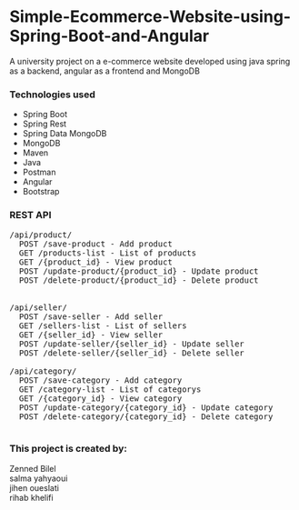 # Simple-Ecommerce-Website-using-Spring-Boot-and-Angular


A university project on a e-commerce website developed using java spring as a backend, angular as a frontend and MongoDB

### Technologies used
- Spring Boot 
- Spring Rest
- Spring Data MongoDB
- MongoDB 
- Maven
- Java 
- Postman
- Angular
- Bootstrap

### REST API
<pre>
/api/product/
  POST /save-product - Add product 
  GET /products-list - List of products
  GET /{product_id} - View product
  POST /update-product/{product_id} - Update product
  POST /delete-product/{product_id} - Delete product 
  
  
/api/seller/
  POST /save-seller - Add seller 
  GET /sellers-list - List of sellers
  GET /{seller_id} - View seller
  POST /update-seller/{seller_id} - Update seller
  POST /delete-seller/{seller_id} - Delete seller
  
/api/category/
  POST /save-category - Add category 
  GET /category-list - List of categorys
  GET /{category_id} - View category
  POST /update-category/{category_id} - Update category
  POST /delete-category/{category_id} - Delete category 

</pre>

### This project is created by:
Zenned Bilel  
salma	yahyaoui  
jihen	oueslati  
rihab	khelifi  
